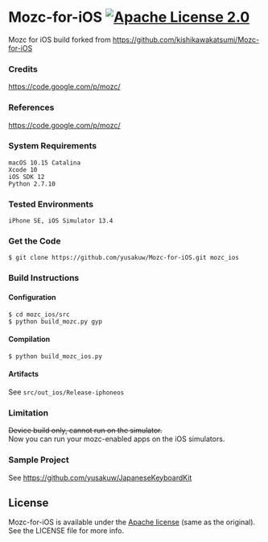 Mozc-for-iOS [![Apache License 2.0](https://img.shields.io/badge/license-Apache%202.0-yellow.svg?style=flat)](https://www.tldrlegal.com/l/apache2)
============

Mozc for iOS build
forked from https://github.com/kishikawakatsumi/Mozc-for-iOS

### Credits

https://code.google.com/p/mozc/

### References

https://code.google.com/p/mozc/

### System Requirements

    macOS 10.15 Catalina
    Xcode 10
    iOS SDK 12
    Python 2.7.10
    
### Tested Environments

    iPhone SE, iOS Simulator 13.4


### Get the Code

```
$ git clone https://github.com/yusakuw/Mozc-for-iOS.git mozc_ios
```

### Build Instructions

#### Configuration

```
$ cd mozc_ios/src
$ python build_mozc.py gyp
```

#### Compilation

```
$ python build_mozc_ios.py
```

#### Artifacts

See `src/out_ios/Release-iphoneos`

### Limitation

~~Device build only, cannot run on the simulator.~~  
Now you can run your mozc-enabled apps on the iOS simulators.

### Sample Project

See https://github.com/yusakuw/JapaneseKeyboardKit

 
[Apache]: http://www.apache.org/licenses/LICENSE-2.0
[MIT]: http://www.opensource.org/licenses/mit-license.php
[GPL]: http://www.gnu.org/licenses/gpl.html
[BSD]: http://opensource.org/licenses/bsd-license.php

## License

Mozc-for-iOS is available under the [Apache license][Apache] (same as the original). See the LICENSE file for more info.
